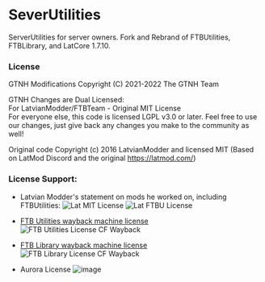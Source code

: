 SeverUtilities
===============
ServerUtilities for server owners.  Fork and Rebrand of FTBUtilities, FTBLibrary, and LatCore 1.7.10.


### License

GTNH Modifications Copyright (C) 2021-2022 The GTNH Team

GTNH Changes are Dual Licensed:<br>
For LatvianModder/FTBTeam - Original MIT License<br>
For everyone else, this code is licensed LGPL v3.0 or later. Feel free to use our changes, just give back any changes you make to the community as well!

Original code Copyright (c) 2016 LatvianModder and licensed MIT (Based on LatMod Discord and the original https://latmod.com/)

### License Support:
* Latvian Modder's statement on mods he worked on, including FTBUtilities:
![Lat MIT License](lat-mit-license.png)
![Lat FTBU License](lat-ftbu-license-discord.png)

* [FTB Utilities wayback machine license](https://web.archive.org/web/20190624234434/https://minecraft.curseforge.com/projects/ftb-utilities)
![FTB Utilities License CF Wayback](ftbu-license-wayback.png)
* [FTB Library wayback machine license](https://web.archive.org/web/20190418011645/https://minecraft.curseforge.com/projects/ftblib)
![FTB Library License CF Wayback](ftbl-license-wayback.png)

* Aurora License
![image](https://github.com/GTNewHorizons/ServerUtilities/assets/3237986/eecd36d3-6b77-4286-9767-3f4aa2dd008f)
